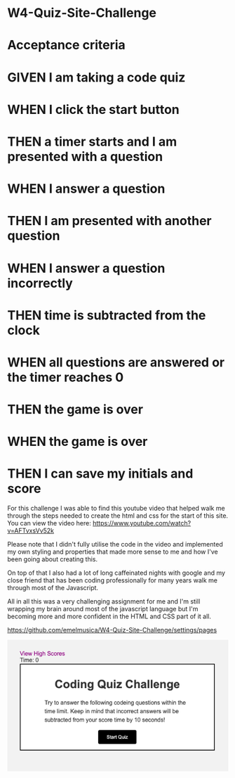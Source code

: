 # W4-Quiz-Site-Challenge

# Acceptance criteria 

# GIVEN I am taking a code quiz
# WHEN I click the start button
# THEN a timer starts and I am presented with a question
# WHEN I answer a question
# THEN I am presented with another question
# WHEN I answer a question incorrectly
# THEN time is subtracted from the clock
# WHEN all questions are answered or the timer reaches 0
# THEN the game is over
# WHEN the game is over
# THEN I can save my initials and score

For this challenge I was able to find this youtube video that helped walk me through the steps needed to create the html and css for the start of this site. You can view the video here: https://www.youtube.com/watch?v=AFTvxsVv52k

Please note that I didn't fully utilise the code in the video and implemented my own styling and properties that made more sense to me and how I've been going about creating this. 

On top of that I also had a lot of long caffeinated nights with google and my close friend that has been coding professionally for many years walk me through most of the Javascript. 

All in all this was a very challenging assignment for me and I'm still wrapping my brain around most of the javascript language but I'm becoming more and more confident in the HTML and CSS part of it all. 

https://github.com/emelmusica/W4-Quiz-Site-Challenge/settings/pages

![Screen Shot of Code Quiz page](<Resources/Photos/Code Quiz SS.png>)